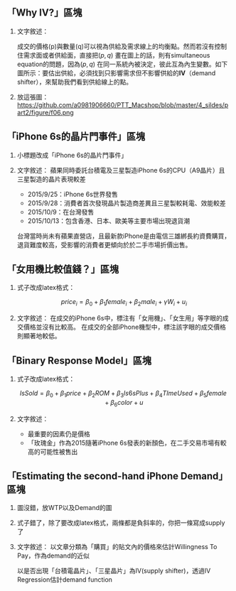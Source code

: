 ## 「Why IV?」區塊

1. 文字敘述：

   成交的價格(p)與數量(q)可以視為供給及需求線上的均衡點。然而若沒有控制住需求面或者供給面，直接把$(p,q)$ 畫在圖上的話，則有simultaneous equation的問題，因為$(p,q)$ 在同一系統內被決定，彼此互為內生變數。如下圖所示：要估出供給，必須找到只影響需求但不影響供給的**IV**（demand shifter），來幫助我們看到供給線上的點。

2. 放這張圖：
   https://github.com/a0981906660/PTT_Macshop/blob/master/4_sildes/part2/figure/f06.png



## 「iPhone 6s的晶片門事件」區塊

1. 小標題改成「iPhone 6s的晶片門事件」

2. 文字敘述：
   蘋果同時委託台積電及三星製造iPhone 6s的CPU（A9晶片）且三星製造的晶片表現較差

   * 2015/9/25：iPhone 6s世界發售
   * 2015/9/28：消費者首次發現晶片製造商差異且三星製較耗電、效能較差
   * 2015/10/9：在台灣發售
   * 2015/10/13：包含香港、日本、歐美等主要市場出現退貨潮

   台灣當時尚未有蘋果直營店，且最新款iPhone是由電信三雄綁長約資費購買，退貨難度較高，受影響的消費者更傾向於於二手市場折價出售。

   

## 「女用機比較值錢？」區塊

1. 式子改成latex格式：

   $$price_i = \beta_0 + \beta_1 female_i + \beta_2 male_i + \gamma W_i + u_i$$

2. 文字敘述：
   在成交的iPhone 6s中，標注有「女用機」、「女生用」等字眼的成交價格並沒有比較高。
   在成交的全部iPhone機型中，標注該字眼的成交價格則顯著地較低。



## 「Binary Response Model」區塊

1. 式子改成latex格式：

   $$IsSold = \beta_0 + \beta_1 price + \beta_2 ROM + \beta_3 Is6sPlus + \beta_4 TImeUsed + \beta_5 female + \beta_6 color + u$$

2. 文字敘述：
   * 最重要的因素仍是價格
   * 「玫瑰金」作為2015隨著iPhone 6s發表的新顏色，在二手交易市場有較高的可能性被售出



## 「Estimating the second-hand iPhone Demand」區塊

1. 圖沒錯，放WTP以及Demand的圖

2. 式子錯了，除了要改成latex格式，兩條都是負斜率的，你把一條寫成supply了

3. 文字敘述：
   以文章分類為「購買」的貼文內的價格來估計Willingness To Pay，作為demand的近似

   以是否出現「台積電晶片」、「三星晶片」為IV(supply shifter)，透過IV Regression估計demand function





